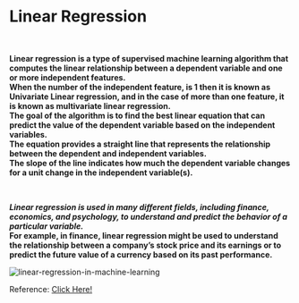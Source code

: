 # Linear Regression


<br>

**Linear regression is a type of supervised machine learning algorithm that computes the linear relationship between a dependent variable and one or more independent features. <br>When the number of the independent feature, is 1 then it is known as Univariate Linear regression, and in the case of more than one feature, it is known as multivariate linear regression.<br> The goal of the algorithm is to find the best linear equation that can predict the value of the dependent variable based on the independent variables. <br>The equation provides a straight line that represents the relationship between the dependent and independent variables.<br> The slope of the line indicates how much the dependent variable changes for a unit change in the independent variable(s).**

<br>

***Linear regression is used in many different fields, including finance, economics, and psychology, to understand and predict the behavior of a particular variable.*** <br>**For example, in finance, linear regression might be used to understand the relationship between a company’s stock price and its earnings or to predict the future value of a currency based on its past performance.**






![linear-regression-in-machine-learning](https://github.com/bensonjose/Linear-Regression-Explained/assets/90842204/80078772-b9a9-40b4-8b04-8c6fb611fc9a)







Reference:  [Click Here!](https://www.geeksforgeeks.org/ml-linear-regression/)
